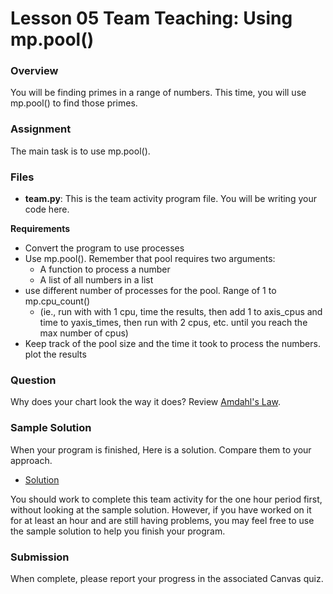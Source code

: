 # Lesson 05 Team Teaching: Using mp.pool()

### Overview

You will be finding primes in a range of numbers.  This time, you will use mp.pool() to find those primes.

### Assignment

The main task is to use mp.pool().

### Files

- **team.py**: This is the team activity program file.  You will be writing your code here.

**Requirements**

- Convert the program to use processes
- Use mp.pool().  Remember that pool requires two arguments:
    - A function to process a number
    - A list of all numbers in a list
- use different number of processes for the pool.  Range of 1 to mp.cpu_count()
    - (ie., run with with 1 cpu, time the results, then add 1 to axis_cpus and time to yaxis_times, then run with 2 cpus, etc.  until you reach the max number of cpus)
- Keep track of the pool size and the time it took to process the numbers. plot the results

### Question

Why does your chart look the way it does?  Review [Amdahl's Law](https://en.wikipedia.org/wiki/Amdahl%27s_law).

### Sample Solution

When your program is finished, Here is a solution.  Compare them to your approach.

- [Solution](../team/team05-solution.py)

You should work to complete this team activity for the one hour period first, without looking at the sample solution. However, if you have worked on it for at least an hour and are still having problems, you may feel free to use the sample solution to help you finish your program.

### Submission

When complete, please report your progress in the associated Canvas quiz.



